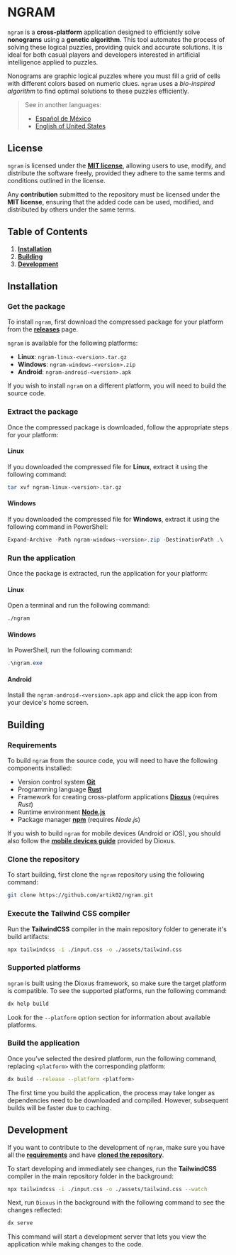 # NGRAM

`ngram` is a **cross-platform** application designed to efficiently solve **nonograms** using a **genetic algorithm**. This tool automates the process of solving these logical puzzles, providing quick and accurate solutions. It is ideal for both casual players and developers interested in artificial intelligence applied to puzzles.

Nonograms are graphic logical puzzles where you must fill a grid of cells with different colors based on numeric clues. `ngram` uses a *bio-inspired algorithm* to find optimal solutions to these puzzles efficiently.

> See in another languages:
>
> - [Español de México](/README.es.md)
> - [English of United States](/README.md)

## License

`ngram` is licensed under the [**MIT license**](/LICENSE.md), allowing users to use, modify, and distribute the software freely, provided they adhere to the same terms and conditions outlined in the license.

Any **contribution** submitted to the repository must be licensed under the **MIT license**, ensuring that the added code can be used, modified, and distributed by others under the same terms.

## Table of Contents

1. [**Installation**](#installation)
2. [**Building**](#building)
3. [**Development**](#development)

## Installation

### Get the package

To install `ngram`, first download the compressed package for your platform from the [**releases**](https://github.com/artik02/ngram/releases) page.

`ngram` is available for the following platforms:
- **Linux**: `ngram-linux-<version>.tar.gz`
- **Windows**: `ngram-windows-<version>.zip`
- **Android**: `ngram-android-<version>.apk`

If you wish to install `ngram` on a different platform, you will need to build the source code.

### Extract the package

Once the compressed package is downloaded, follow the appropriate steps for your platform:

#### Linux

If you downloaded the compressed file for **Linux**, extract it using the following command:

```bash
tar xvf ngram-linux-<version>.tar.gz
```

#### Windows

If you downloaded the compressed file for **Windows**, extract it using the following command in PowerShell:

```powershell
Expand-Archive -Path ngram-windows-<version>.zip -DestinationPath .\
```

### Run the application

Once the package is extracted, run the application for your platform:

#### Linux

Open a terminal and run the following command:

```bash
./ngram
```

#### Windows

In PowerShell, run the following command:

```powershell
.\ngram.exe
```

#### Android

Install the `ngram-android-<version>.apk` app and click the app icon from your device's home screen.

## Building

### Requirements

To build `ngram` from the source code, you will need to have the following components installed:

- Version control system [**Git**](https://git-scm.com/downloads "Git is a distributed version control system used for managing source code and collaboration in software projects.")
- Programming language [**Rust**](https://www.rust-lang.org/learn/get-started "Rust is a programming language focused on safety, performance, and concurrency, ideal for low-level systems and high-performance applications.")
- Framework for creating cross-platform applications [**Dioxus**](https://dioxuslabs.com/learn/0.6/getting_started/ "Dioxus is a framework for building desktop and mobile applications using Rust. It allows creating native interfaces for different platforms.") (requires *Rust*)
- Runtime environment [**Node.js**](https://nodejs.org/en/download/package-manager "Node.js is a runtime for JavaScript on the server side, based on Chrome's V8 engine, ideal for scalable and high-performance applications.")
- Package manager [**npm**](https://docs.npmjs.com/downloading-and-installing-node-js-and-npm "npm is the default package manager for Node.js, used to install, update, and manage dependencies in JavaScript projects.") (requires *Node.js*)

If you wish to build `ngram` for mobile devices (Android or iOS), you should also follow the [**mobile devices guide**](https://dioxuslabs.com/learn/0.6/guides/mobile) provided by Dioxus.

### Clone the repository

To start building, first clone the `ngram` repository using the following command:

```bash
git clone https://github.com/artik02/ngram.git
```

### Execute the Tailwind CSS compiler

Run the **TailwindCSS** compiler in the main repository folder to generate it's build artifacts:

```bash
npx tailwindcss -i ./input.css -o ./assets/tailwind.css
```

### Supported platforms

`ngram` is built using the Dioxus framework, so make sure the target platform is compatible. To see the supported platforms, run the following command:

```bash
dx help build
```

Look for the `--platform` option section for information about available platforms.

### Build the application

Once you’ve selected the desired platform, run the following command, replacing `<platform>` with the corresponding platform:

```bash
dx build --release --platform <platform>
```

The first time you build the application, the process may take longer as dependencies need to be downloaded and compiled. However, subsequent builds will be faster due to caching.

## Development

If you want to contribute to the development of `ngram`, make sure you have all the [**requirements**](#requirements) and have [**cloned the repository**](#clone-the-repository).

To start developing and immediately see changes, run the **TailwindCSS** compiler in the main repository folder in the background:

```bash
npx tailwindcss -i ./input.css -o ./assets/tailwind.css --watch
```

Next, run `Dioxus` in the background with the following command to see the changes reflected:

```bash
dx serve
```

This command will start a development server that lets you view the application while making changes to the code.
